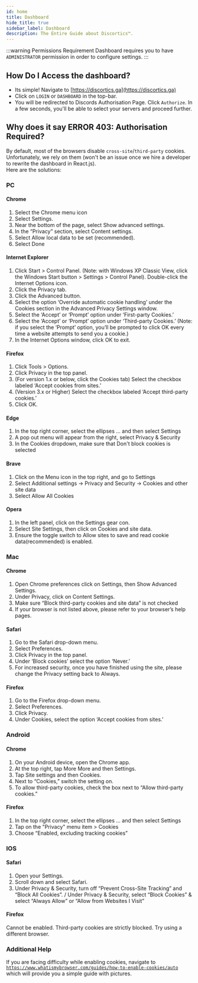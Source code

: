 ```yaml
---
id: home
title: Dashboard
hide_title: true
sidebar_label: Dashboard
description: The Entire Guide about Discortics™.
---
```


:::warning Permissions Requirement
Dashboard requires you to have `ADMINISTRATOR` permission in order to configure settings.
:::

## How Do I Access the dashboard?
 - Its simple! Navigate to [https://discortics.ga](https://discortics.ga)
 - Click on `LOGIN` or `DASHBOARD` in the top-bar. 
 - You will be redirected to Discords Authorisation Page. Click `Authorize`.
 In a few seconds, you'll be able to select your servers and proceed further.

## Why does it say ERROR 403: Authorisation Required?
By default, most of the browsers disable `cross-site`/`third-party` cookies. Unfortunately, we rely on them (won't be an issue once we hire a developer to rewrite the dashboard in React.js).<br>
Here are the solutions:

### PC
#### Chrome
1. Select the Chrome menu icon
2. Select Settings.
3. Near the bottom of the page, select Show advanced settings.
4. In the “Privacy” section, select Content settings.
5. Select Allow local data to be set (recommended).
6. Select Done

#### Internet Explorer
1. Click Start > Control Panel. (Note: with Windows XP Classic View, click the Windows Start button > Settings > Control Panel).
Double-click the Internet Options icon.
2. Click the Privacy tab.
3. Click the Advanced button.
4. Select the option ‘Override automatic cookie handling’ under the Cookies section in the Advanced Privacy Settings window.
5. Select the ‘Accept’ or ‘Prompt’ option under ‘First-party Cookies.’
6. Select the ‘Accept’ or ‘Prompt’ option under ‘Third-party Cookies.’ (Note: if you select the ‘Prompt’ option, you’ll be prompted to click OK every time a website attempts to send you a cookie.)
7. In the Internet Options window, click OK to exit.

#### Firefox
1. Click Tools > Options.
2. Click Privacy in the top panel.
3. (For version 1.x or below, click the Cookies tab) Select the checkbox labeled ‘Accept cookies from sites.’
4. (Version 3.x or Higher) Select the checkbox labeled ‘Accept third-party cookies.’
5. Click OK.

#### Edge
1.  In the top right corner, select the ellipses ... and then select Settings
2.  A pop out menu will appear from the right, select Privacy & Security
3.  In the Cookies dropdown, make sure that Don't block cookies is selected 

#### Brave
1. Click on the Menu icon in the top right, and go to Settings
2. Select Additional settings → Privacy and Security → Cookies and other site data
3. Select Allow All Cookies

#### Opera
1. In the left panel, click on the Settings gear con.
2. Select Site Settings, then click on Cookies and site data.
2. Ensure the toggle switch to Allow sites to save and read cookie data(recommended) is enabled.

### Mac
#### Chrome
1. Open Chrome preferences click on Settings, then Show Advanced Settings.
2. Under Privacy, click on Content Settings.
3. Make sure “Block third-party cookies and site data” is not checked
4. If your browser is not listed above, please refer to your browser’s help pages.

#### Safari
1. Go to the Safari drop-down menu.
2. Select Preferences.
3. Click Privacy in the top panel.
4. Under ‘Block cookies’ select the option ‘Never.’
5. For increased security, once you have finished using the site, please change the Privacy setting back to Always.

#### Firefox
1. Go to the Firefox drop-down menu.
2. Select Preferences.
3. Click Privacy.
4. Under Cookies, select the option ‘Accept cookies from sites.’

### Android
#### Chrome
1. On your Android device, open the Chrome app.
2. At the top right, tap More More and then Settings.
3. Tap Site settings and then Cookies.
4. Next to “Cookies,” switch the setting on.
5. To allow third-party cookies, check the box next to “Allow third-party cookies.”

#### Firefox
1. In the top right corner, select the ellipses ... and then select Settings
2. Tap on the "Privacy" menu item > Cookies
3. Choose “Enabled, excluding tracking cookies”

### IOS
#### Safari
1. Open your Settings.
2. Scroll down and select Safari.
3. Under Privacy & Security, turn off “Prevent Cross-Site Tracking” and “Block All Cookies”. / Under Privacy & Security, select “Block Cookies” & select “Always Allow” or “Allow from Websites I Visit”

#### Firefox
Cannot be enabled. Third-party cookies are strictly blocked. Try using a different browser.

### Additional Help
If you are facing difficulty while enabling cookies, navigate to [`https://www.whatismybrowser.com/guides/how-to-enable-cookies/auto`](https://www.whatismybrowser.com/guides/how-to-enable-cookies/auto) which will provide you a simple guide with pictures.